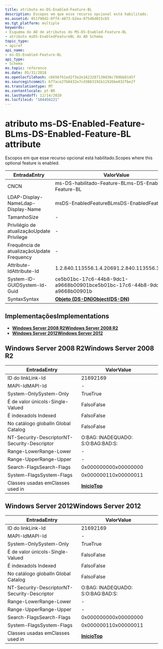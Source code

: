 ```yaml
---
title: atributo ms-DS-Enabled-Feature-BL
description: Escopos em que esse recurso opcional está habilitado.
ms.assetid: 851f90d2-0ffd-4873-b2ea-07546d015cb5
ms.tgt_platform: multiple
keywords:
- Esquema do AD de atributos do MS-DS-Enabled-Feature-BL
- atributo msDS-EnabledFeatureBL do AD Schema
topic_type:
- apiref
api_name:
- ms-DS-Enabled-Feature-BL
api_type:
- Schema
ms.topic: reference
ms.date: 05/31/2018
ms.openlocfilehash: c6656f61ed2f3e2e1623287130d36c789bb8145f
ms.sourcegitcommit: b77ace27b0432e7cd3863191b11926be032fbe2f
ms.translationtype: MT
ms.contentlocale: pt-BR
ms.lasthandoff: 12/14/2020
ms.locfileid: "104456221"
---
```

# <a name="ms-ds-enabled-feature-bl-attribute"></a><span data-ttu-id="39ccb-105">atributo ms-DS-Enabled-Feature-BL</span><span class="sxs-lookup"><span data-stu-id="39ccb-105">ms-DS-Enabled-Feature-BL attribute</span></span>

<span data-ttu-id="39ccb-106">Escopos em que esse recurso opcional está habilitado.</span><span class="sxs-lookup"><span data-stu-id="39ccb-106">Scopes where this optional feature is enabled.</span></span>



| <span data-ttu-id="39ccb-107">Entrada</span><span class="sxs-lookup"><span data-stu-id="39ccb-107">Entry</span></span> | <span data-ttu-id="39ccb-108">Valor</span><span class="sxs-lookup"><span data-stu-id="39ccb-108">Value</span></span> |
|-------------------|-----------------------------------------|
| <span data-ttu-id="39ccb-109">CN</span><span class="sxs-lookup"><span data-stu-id="39ccb-109">CN</span></span>                | <span data-ttu-id="39ccb-110">ms-DS-habilitado-Feature-BL</span><span class="sxs-lookup"><span data-stu-id="39ccb-110">ms-DS-Enabled-Feature-BL</span></span>                |
| <span data-ttu-id="39ccb-111">LDAP-Display-Name</span><span class="sxs-lookup"><span data-stu-id="39ccb-111">Ldap-Display-Name</span></span> | <span data-ttu-id="39ccb-112">msDS-EnabledFeatureBL</span><span class="sxs-lookup"><span data-stu-id="39ccb-112">msDS-EnabledFeatureBL</span></span>                   |
| <span data-ttu-id="39ccb-113">Tamanho</span><span class="sxs-lookup"><span data-stu-id="39ccb-113">Size</span></span>              | \-                                      |
| <span data-ttu-id="39ccb-114">Privilégio de atualização</span><span class="sxs-lookup"><span data-stu-id="39ccb-114">Update Privilege</span></span>  | \-                                      |
| <span data-ttu-id="39ccb-115">Frequência de atualização</span><span class="sxs-lookup"><span data-stu-id="39ccb-115">Update Frequency</span></span>  | \-                                      |
| <span data-ttu-id="39ccb-116">Attribute-Id</span><span class="sxs-lookup"><span data-stu-id="39ccb-116">Attribute-Id</span></span>      | <span data-ttu-id="39ccb-117">1.2.840.113556.1.4.2069</span><span class="sxs-lookup"><span data-stu-id="39ccb-117">1.2.840.113556.1.4.2069</span></span>                 |
| <span data-ttu-id="39ccb-118">System-ID-GUID</span><span class="sxs-lookup"><span data-stu-id="39ccb-118">System-Id-Guid</span></span>    | <span data-ttu-id="39ccb-119">ce5b01bc-17c6-44b8-9dc1-a9668b00901b</span><span class="sxs-lookup"><span data-stu-id="39ccb-119">ce5b01bc-17c6-44b8-9dc1-a9668b00901b</span></span>    |
| <span data-ttu-id="39ccb-120">Syntax</span><span class="sxs-lookup"><span data-stu-id="39ccb-120">Syntax</span></span>            | [<span data-ttu-id="39ccb-121">**Objeto (DS-DN)**</span><span class="sxs-lookup"><span data-stu-id="39ccb-121">**Object(DS-DN)**</span></span>](s-object-ds-dn.md) |



## <a name="implementations"></a><span data-ttu-id="39ccb-122">Implementações</span><span class="sxs-lookup"><span data-stu-id="39ccb-122">Implementations</span></span>

-   [<span data-ttu-id="39ccb-123">**Windows Server 2008 R2**</span><span class="sxs-lookup"><span data-stu-id="39ccb-123">**Windows Server 2008 R2**</span></span>](#windows-server-2008-r2)
-   [<span data-ttu-id="39ccb-124">**Windows Server 2012**</span><span class="sxs-lookup"><span data-stu-id="39ccb-124">**Windows Server 2012**</span></span>](#windows-server-2012)

## <a name="windows-server-2008-r2"></a><span data-ttu-id="39ccb-125">Windows Server 2008 R2</span><span class="sxs-lookup"><span data-stu-id="39ccb-125">Windows Server 2008 R2</span></span>



| <span data-ttu-id="39ccb-126">Entrada</span><span class="sxs-lookup"><span data-stu-id="39ccb-126">Entry</span></span> | <span data-ttu-id="39ccb-127">Valor</span><span class="sxs-lookup"><span data-stu-id="39ccb-127">Value</span></span> |
|------------------------|---------------------------------|
| <span data-ttu-id="39ccb-128">ID do link</span><span class="sxs-lookup"><span data-stu-id="39ccb-128">Link-Id</span></span>                | <span data-ttu-id="39ccb-129">2169</span><span class="sxs-lookup"><span data-stu-id="39ccb-129">2169</span></span>                            |
| <span data-ttu-id="39ccb-130">MAPI-Id</span><span class="sxs-lookup"><span data-stu-id="39ccb-130">MAPI-Id</span></span>                | \-                              |
| <span data-ttu-id="39ccb-131">System-Only</span><span class="sxs-lookup"><span data-stu-id="39ccb-131">System-Only</span></span>            | <span data-ttu-id="39ccb-132">True</span><span class="sxs-lookup"><span data-stu-id="39ccb-132">True</span></span>                            |
| <span data-ttu-id="39ccb-133">É de valor único</span><span class="sxs-lookup"><span data-stu-id="39ccb-133">Is-Single-Valued</span></span>       | <span data-ttu-id="39ccb-134">Falso</span><span class="sxs-lookup"><span data-stu-id="39ccb-134">False</span></span>                           |
| <span data-ttu-id="39ccb-135">É indexado</span><span class="sxs-lookup"><span data-stu-id="39ccb-135">Is Indexed</span></span>             | <span data-ttu-id="39ccb-136">Falso</span><span class="sxs-lookup"><span data-stu-id="39ccb-136">False</span></span>                           |
| <span data-ttu-id="39ccb-137">No catálogo global</span><span class="sxs-lookup"><span data-stu-id="39ccb-137">In Global Catalog</span></span>      | <span data-ttu-id="39ccb-138">Falso</span><span class="sxs-lookup"><span data-stu-id="39ccb-138">False</span></span>                           |
| <span data-ttu-id="39ccb-139">NT-Security-Descriptor</span><span class="sxs-lookup"><span data-stu-id="39ccb-139">NT-Security-Descriptor</span></span> | <span data-ttu-id="39ccb-140">O:BAG: INADEQUADO: S:</span><span class="sxs-lookup"><span data-stu-id="39ccb-140">O:BAG:BAD:S:</span></span>                    |
| <span data-ttu-id="39ccb-141">Range-Lower</span><span class="sxs-lookup"><span data-stu-id="39ccb-141">Range-Lower</span></span>            | \-                              |
| <span data-ttu-id="39ccb-142">Range-Upper</span><span class="sxs-lookup"><span data-stu-id="39ccb-142">Range-Upper</span></span>            | \-                              |
| <span data-ttu-id="39ccb-143">Search-Flags</span><span class="sxs-lookup"><span data-stu-id="39ccb-143">Search-Flags</span></span>           | <span data-ttu-id="39ccb-144">0x00000000</span><span class="sxs-lookup"><span data-stu-id="39ccb-144">0x00000000</span></span>                      |
| <span data-ttu-id="39ccb-145">System-Flags</span><span class="sxs-lookup"><span data-stu-id="39ccb-145">System-Flags</span></span>           | <span data-ttu-id="39ccb-146">0x00000011</span><span class="sxs-lookup"><span data-stu-id="39ccb-146">0x00000011</span></span>                      |
| <span data-ttu-id="39ccb-147">Classes usadas em</span><span class="sxs-lookup"><span data-stu-id="39ccb-147">Classes used in</span></span>        | [<span data-ttu-id="39ccb-148">**Início**</span><span class="sxs-lookup"><span data-stu-id="39ccb-148">**Top**</span></span>](c-top.md)<br/> |



## <a name="windows-server-2012"></a><span data-ttu-id="39ccb-149">Windows Server 2012</span><span class="sxs-lookup"><span data-stu-id="39ccb-149">Windows Server 2012</span></span>



| <span data-ttu-id="39ccb-150">Entrada</span><span class="sxs-lookup"><span data-stu-id="39ccb-150">Entry</span></span> | <span data-ttu-id="39ccb-151">Valor</span><span class="sxs-lookup"><span data-stu-id="39ccb-151">Value</span></span> |
|------------------------|---------------------------------|
| <span data-ttu-id="39ccb-152">ID do link</span><span class="sxs-lookup"><span data-stu-id="39ccb-152">Link-Id</span></span>                | <span data-ttu-id="39ccb-153">2169</span><span class="sxs-lookup"><span data-stu-id="39ccb-153">2169</span></span>                            |
| <span data-ttu-id="39ccb-154">MAPI-Id</span><span class="sxs-lookup"><span data-stu-id="39ccb-154">MAPI-Id</span></span>                | \-                              |
| <span data-ttu-id="39ccb-155">System-Only</span><span class="sxs-lookup"><span data-stu-id="39ccb-155">System-Only</span></span>            | <span data-ttu-id="39ccb-156">True</span><span class="sxs-lookup"><span data-stu-id="39ccb-156">True</span></span>                            |
| <span data-ttu-id="39ccb-157">É de valor único</span><span class="sxs-lookup"><span data-stu-id="39ccb-157">Is-Single-Valued</span></span>       | <span data-ttu-id="39ccb-158">Falso</span><span class="sxs-lookup"><span data-stu-id="39ccb-158">False</span></span>                           |
| <span data-ttu-id="39ccb-159">É indexado</span><span class="sxs-lookup"><span data-stu-id="39ccb-159">Is Indexed</span></span>             | <span data-ttu-id="39ccb-160">Falso</span><span class="sxs-lookup"><span data-stu-id="39ccb-160">False</span></span>                           |
| <span data-ttu-id="39ccb-161">No catálogo global</span><span class="sxs-lookup"><span data-stu-id="39ccb-161">In Global Catalog</span></span>      | <span data-ttu-id="39ccb-162">Falso</span><span class="sxs-lookup"><span data-stu-id="39ccb-162">False</span></span>                           |
| <span data-ttu-id="39ccb-163">NT-Security-Descriptor</span><span class="sxs-lookup"><span data-stu-id="39ccb-163">NT-Security-Descriptor</span></span> | <span data-ttu-id="39ccb-164">O:BAG: INADEQUADO: S:</span><span class="sxs-lookup"><span data-stu-id="39ccb-164">O:BAG:BAD:S:</span></span>                    |
| <span data-ttu-id="39ccb-165">Range-Lower</span><span class="sxs-lookup"><span data-stu-id="39ccb-165">Range-Lower</span></span>            | \-                              |
| <span data-ttu-id="39ccb-166">Range-Upper</span><span class="sxs-lookup"><span data-stu-id="39ccb-166">Range-Upper</span></span>            | \-                              |
| <span data-ttu-id="39ccb-167">Search-Flags</span><span class="sxs-lookup"><span data-stu-id="39ccb-167">Search-Flags</span></span>           | <span data-ttu-id="39ccb-168">0x00000000</span><span class="sxs-lookup"><span data-stu-id="39ccb-168">0x00000000</span></span>                      |
| <span data-ttu-id="39ccb-169">System-Flags</span><span class="sxs-lookup"><span data-stu-id="39ccb-169">System-Flags</span></span>           | <span data-ttu-id="39ccb-170">0x00000011</span><span class="sxs-lookup"><span data-stu-id="39ccb-170">0x00000011</span></span>                      |
| <span data-ttu-id="39ccb-171">Classes usadas em</span><span class="sxs-lookup"><span data-stu-id="39ccb-171">Classes used in</span></span>        | [<span data-ttu-id="39ccb-172">**Início**</span><span class="sxs-lookup"><span data-stu-id="39ccb-172">**Top**</span></span>](c-top.md)<br/> |



 

 





